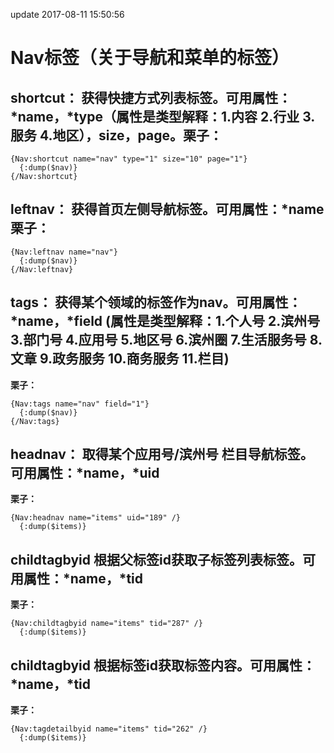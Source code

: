 update 2017-08-11 15:50:56
# Nav标签（关于导航和菜单的标签）

## **shortcut：** 获得快捷方式列表标签。可用属性：\*name，\*type（属性是类型解释：1.内容 2.行业 3.服务 4.地区），size，page。**栗子：**

```
{Nav:shortcut name="nav" type="1" size="10" page="1"}
  {:dump($nav)}
{/Nav:shortcut}
```

## **leftnav：** 获得首页左侧导航标签。可用属性：\*name **栗子：**

```
{Nav:leftnav name="nav"}
  {:dump($nav)}
{/Nav:leftnav}
```

## **tags：** 获得某个领域的标签作为nav。可用属性：\*name，\*field (属性是类型解释：1.个人号 2.滨州号 3.部门号 4.应用号 5.地区号 6.滨州圈 7.生活服务号 8.文章 9.政务服务 10.商务服务 11.栏目)
**栗子：**

```
{Nav:tags name="nav" field="1"}
  {:dump($nav)}
{/Nav:tags}
```

## **headnav：** 取得某个应用号/滨州号 栏目导航标签。可用属性：\*name，\*uid

**栗子：**

```
{Nav:headnav name="items" uid="189" /}
  {:dump($items)}
```

## **childtagbyid** 根据父标签id获取子标签列表标签。可用属性：\*name，\*tid

**栗子：**

```
{Nav:childtagbyid name="items" tid="287" /}
  {:dump($items)}
```

## **childtagbyid** 根据标签id获取标签内容。可用属性：\*name，\*tid

**栗子：**

```
{Nav:tagdetailbyid name="items" tid="262" /}
  {:dump($items)}
```
